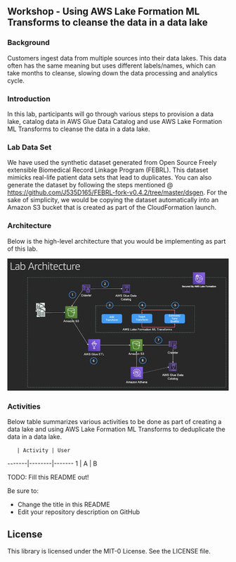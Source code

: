 ## Workshop - Using AWS Lake Formation ML Transforms to cleanse the data in a data lake

### Background
Customers ingest data from multiple sources into their data lakes. This data often has the same meaning but uses different labels/names, which can take months to cleanse, slowing down the data processing and analytics cycle.

### Introduction
In this lab, participants will go through various steps to provision a data lake, catalog data in AWS Glue Data Catalog and use AWS Lake Formation ML Transforms to cleanse the data in a data lake.

### Lab Data Set
We have used the synthetic dataset generated from Open Source Freely extensible Biomedical Record Linkage Program (FEBRL). This dataset mimicks real-life patient data sets that lead to duplicates. You can also generate the dataset by following the steps mentioned @ https://github.com/J535D165/FEBRL-fork-v0.4.2/tree/master/dsgen. For the sake of simplicity, we would be copying the dataset automatically into an Amazon S3 bucket that is created as part of the CloudFormation launch.

### Architecture
Below is the high-level architecture that you would be implementing as part of this lab.


![Reference Architecture](img/architecture.png "Reference Architecture")


### Activities
Below table summarizes various activities to be done as part of creating a data lake and using AWS Lake Formation ML Transforms to deduplicate the data in a data lake.

       | Activity | User
-------|--------|-------
1 | A | B


TODO: Fill this README out!

Be sure to:

* Change the title in this README
* Edit your repository description on GitHub

## License

This library is licensed under the MIT-0 License. See the LICENSE file.

